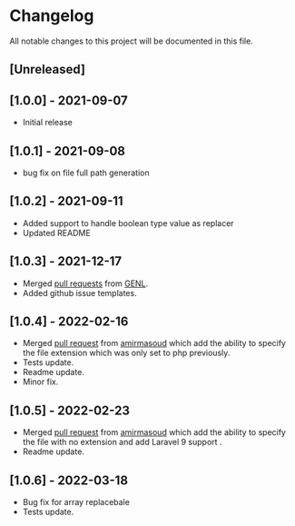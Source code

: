 # Changelog
All notable changes to this project will be documented in this file.

## [Unreleased]

## [1.0.0] - 2021-09-07
- Initial release

## [1.0.1] - 2021-09-08
- bug fix on file full path generation

## [1.0.2] - 2021-09-11
- Added support to handle boolean type value as replacer
- Updated README

## [1.0.3] - 2021-12-17
- Merged [pull requests](https://github.com/touhidurabir/laravel-stub-generator/pull/3) from [GENL](https://github.com/GENL).
- Added github issue templates.

## [1.0.4] - 2022-02-16
- Merged [pull request](https://github.com/touhidurabir/laravel-stub-generator/pull/5) from [amirmasoud](https://github.com/amirmasoud) which add the ability to specify the file extension which was only set to php previously.
- Tests update.
- Readme update.
- Minor fix.


## [1.0.5] - 2022-02-23
- Merged [pull request](https://github.com/touhidurabir/laravel-stub-generator/pull/6) from [amirmasoud](https://github.com/amirmasoud) which add the ability to specify the file with no extension and add Laravel 9 support . 
- Readme update.

## [1.0.6] - 2022-03-18
- Bug fix for array replacebale
- Tests update.
